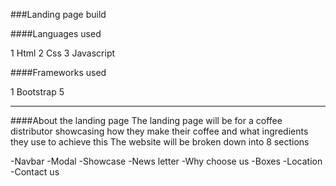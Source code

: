 
###Landing page build

####Languages used

1 Html
2 Css
3 Javascript

####Frameworks used

1 Bootstrap 5

-------

####About the landing page
The landing page will be for a coffee distributor showcasing how they make their coffee and what ingredients they use to achieve this
The website will be broken down into 8 sections

-Navbar
-Modal
-Showcase
-News letter 
-Why choose us 
-Boxes
-Location
-Contact us




